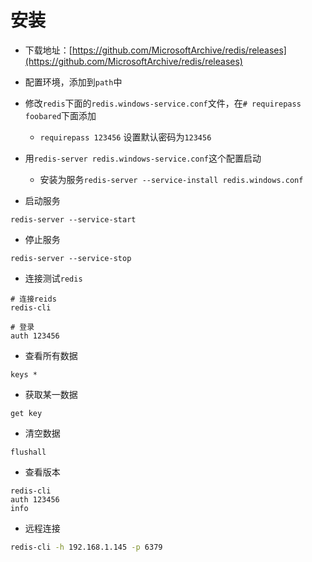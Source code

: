 # 安装

* 下载地址：[https://github.com/MicrosoftArchive/redis/releases](https://github.com/MicrosoftArchive/redis/releases)

* 配置环境，添加到`path`中

* 修改`redis`下面的`redis.windows-service.conf`文件，在`# requirepass foobared`下面添加
  * `requirepass 123456` 设置默认密码为`123456`
  
* 用`redis-server redis.windows-service.conf`这个配置启动
   * 安装为服务`redis-server --service-install redis.windows.conf`
   
* 启动服务

```
redis-server --service-start
```

* 停止服务

```
redis-server --service-stop
```

* 连接测试`redis`

```
# 连接reids
redis-cli

# 登录
auth 123456
```

* 查看所有数据

```
keys *
```

* 获取某一数据

```
get key
```

* 清空数据

```
flushall
```

* 查看版本

```
redis-cli
auth 123456
info

```

* 远程连接

```bash
redis-cli -h 192.168.1.145 -p 6379
```


